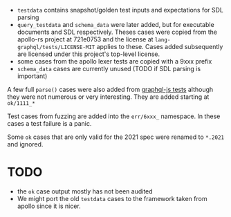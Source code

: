 - `testdata` contains snapshot/golden test inputs and expectations for SDL
  parsing
- `query_testdata` and `schema_data` were later added, but for executable
  documents and SDL respectively. Theses cases were copied from the apollo-rs
  project at 721e0753 and the license at `lang-graphql/tests/LICENSE-MIT`
  applies to these. Cases added subsequently are licensed under this project's
  top-level license.
- some cases from the apollo lexer tests are copied with a 9xxx prefix
- `schema_data` cases are currently unused (TODO if SDL parsing is important)

A few full `parse()` cases were also added from
[graphql-js tests](https://github.com/graphql/graphql-js/blob/main/src/language/__tests__/parser-test.ts)
although they were not numerous or very interesting. They are added starting at
`ok/1111_*`

Test cases from fuzzing are added into the `err/6xxx_` namespace. In these cases
a test failure is a panic.

Some `ok` cases that are only valid for the 2021 spec were renamed to `*.2021`
and ignored.

# TODO

- the `ok` case output mostly has not been audited
- We might port the old `testdata` cases to the framework taken from apollo
  since it is nicer.
